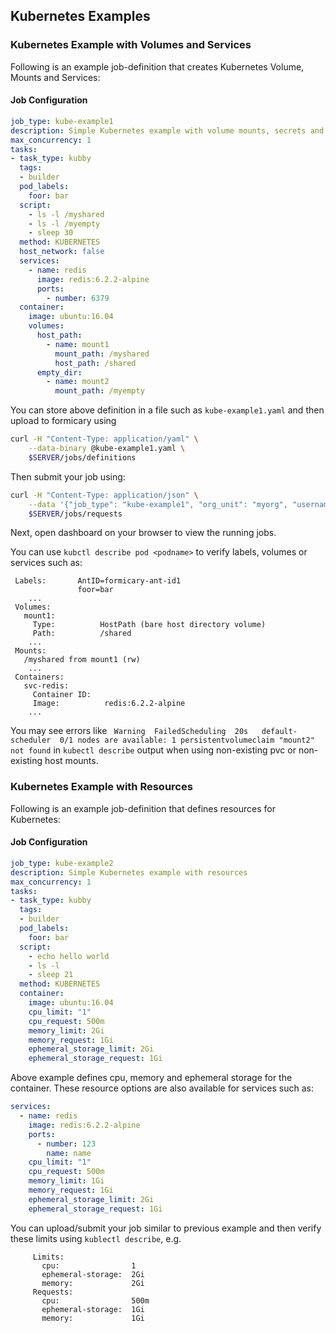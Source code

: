 ## Kubernetes Examples

### Kubernetes Example with Volumes and Services
Following is an example job-definition that creates Kubernetes Volume, Mounts and Services:

#### Job Configuration
```yaml
job_type: kube-example1
description: Simple Kubernetes example with volume mounts, secrets and ports
max_concurrency: 1
tasks:
- task_type: kubby
  tags:
  - builder
  pod_labels:
    foor: bar
  script:
    - ls -l /myshared
    - ls -l /myempty
    - sleep 30
  method: KUBERNETES
  host_network: false
  services:
    - name: redis
      image: redis:6.2.2-alpine
      ports:
        - number: 6379
  container:
    image: ubuntu:16.04
    volumes:
      host_path:
        - name: mount1
          mount_path: /myshared
          host_path: /shared
      empty_dir:
        - name: mount2
          mount_path: /myempty
```

You can store above definition in a file such as `kube-example1.yaml` and then upload to formicary using
```bash
curl -H "Content-Type: application/yaml" \
    --data-binary @kube-example1.yaml \
    $SERVER/jobs/definitions
```

Then submit your job using:

```bash
curl -H "Content-Type: application/json" \
    --data '{"job_type": "kube-example1", "org_unit": "myorg", "username": "myuser", "params": {"Platform": "Test"}}' \
    $SERVER/jobs/requests
```

Next, open dashboard on your browser to view the running jobs.

You can use `kubctl describe pod <podname>` to verify labels, volumes or services such as:
```
 Labels:       AntID=formicary-ant-id1
               foor=bar
    ...
 Volumes:
   mount1:
     Type:          HostPath (bare host directory volume)
     Path:          /shared
    ... 
 Mounts:
   /myshared from mount1 (rw)     
    ...
 Containers:
   svc-redis:
     Container ID:
     Image:          redis:6.2.2-alpine
    ...
```

You may see errors
like ` Warning  FailedScheduling  20s   default-scheduler  0/1 nodes are available: 1 persistentvolumeclaim "mount2" not found`
in `kubectl describe` output when using non-existing pvc or non-existing host mounts.

### Kubernetes Example with Resources
Following is an example job-definition that defines resources for Kubernetes:

#### Job Configuration
```yaml
job_type: kube-example2
description: Simple Kubernetes example with resources
max_concurrency: 1
tasks:
- task_type: kubby
  tags:
  - builder
  pod_labels:
    foor: bar
  script:
    - echo hello world
    - ls -l
    - sleep 21
  method: KUBERNETES
  container:
    image: ubuntu:16.04
    cpu_limit: "1"
    cpu_request: 500m
    memory_limit: 2Gi
    memory_request: 1Gi
    ephemeral_storage_limit: 2Gi
    ephemeral_storage_request: 1Gi
```

Above example defines cpu, memory and ephemeral storage for the container. These resource options are also available for services such as:
```yaml
services:
  - name: redis
    image: redis:6.2.2-alpine
    ports:
      - number: 123
        name: name
    cpu_limit: "1"
    cpu_request: 500m
    memory_limit: 1Gi
    memory_request: 1Gi
    ephemeral_storage_limit: 2Gi
    ephemeral_storage_request: 1Gi
```

You can upload/submit your job similar to previous example and then verify these limits using `kublectl describe`, e.g.
```
     Limits:
       cpu:                1
       ephemeral-storage:  2Gi
       memory:             2Gi
     Requests:
       cpu:                500m
       ephemeral-storage:  1Gi
       memory:             1Gi
```
